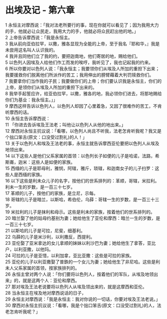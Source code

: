 # 出埃及记 - 第六章
  
 1 永恒主对摩西说：「我对法老所要行的事，现在你就可以看见了；因为我用大力的手，他就必让众民走，我用大力的手，他就必将众民赶出他的地。」  
 2 上帝告诉摩西说：「我是永恒主。  
 3 我从前向亚伯拉罕，以撒，雅各显现为全能的上帝，至于我名『耶和华，』我是未尝用这名叫人认识我的。  
 4 我并且同他们立了我的约，要把迦南地，他们寄居的地，赐给他们。  
 5 以色列人因埃及人给他们作工而发的唉哼，我听见了，我也记起我的约来。  
 6 所以你要对以色列人说：「我永恒主；我要领你们从埃及人所加的重担下出来；我要援救你们脱离他们所派作的苦工；我用伸出的膀臂藉着大判罚赎救你们。  
 7 我要拿你们当作我的子民；我要做你们的上帝；你们要认识我是永恒主，你们的上帝，是领你们从埃及人所加的重担下出来的。  
 8 我举手起誓应许，给亚伯拉罕，以撒，雅各的地，我必领你们进去，将那地赐给你们为基业：我永恒主。」」  
 9 摩西这样告诉以色列人，以色列人却因了心里着急，又因了很难作的苦工，不肯听摩西的话。  
 10 永恒主告诉摩西说：  
 11 「你进去告诉埃及王法老；叫他让以色列人从他的地出来。」  
 12 摩西对永恒主抗议说：「看哪，以色列人尚且不听我，法老怎肯听我呢？我又是个拙口笨舌(原文：口没受过割礼)的人！」  
 13 关于以色列人和埃及王法老的事，永恒主就告诉摩西亚伦要把以色列人从埃及地领出来。  
 14 以下这些人是他们父系家属的首领：以色列长子如便的儿子是哈诺，法路，希斯崙，迦米：这些人是如便的家族。  
 15 西缅的儿子是耶母利，雅悯，阿辖，雅斤，琐辖，和迦南女子的儿子扫罗：这些人是西缅的家族。  
 16 以下这些是利未众儿子的名字，按他们的世系排列的：革顺，哥辖，米拉利。利未一生的岁数，是一百三十七岁。  
 17 革顺的儿子，按他们的家族，是立尼，示每。  
 18 哥辖的儿子是暗兰，以斯哈，希伯伦，乌薛：哥辖一生的岁数，是一百三十三岁。  
 19 米拉利的儿子是抹利和母示。这些是利未的家族，按着他们的世系排列的。  
 20 暗兰娶了他的姑母约基别为妻；她给他生了亚伦和摩西：暗兰一生的岁数，是一百三十七岁。  
 21 以斯哈的儿子是可拉，尼斐，细基利。  
 22 乌薛的儿子是米沙利，以利撒反，西提利。  
 23 亚伦娶了亚米拿达的女儿拿顺的妹妹以利沙巴为妻；她给他生了拿答，亚比户，以利亚撒，以他玛。  
 24 可拉的儿子是亚惜，以利加拿，亚比亚撒：这些是可拉的家族。  
 25 亚伦的儿子以利亚撒娶了普鉄的一个女儿为妻；她给他生了非尼哈。这些是利未人父系家属的首领，按家族排列的。  
 26 永恒主曾对两个人说：「你们要将以色列人，按着他们的军队，从埃及地领出来」的，就是这两个人：亚伦和摩西。  
 27 那对埃及王法老说要将以色列人从埃及领出来的，就是这摩西和亚伦。  
 28 当永恒主在埃及地对摩西说话的日子，  
 29 永恒主对摩西说：「我是永恒主：我对你说的一切话，你要对埃及王法老说。」  
 30 摩西对永恒主抗议说：「看哪，我是个拙口笨舌(原文：口没受过割礼)的人，法老怎肯听我呢？」